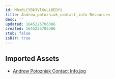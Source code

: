 ```yaml
---
id: Mhx0LCYBk3VlKuLi8EDYi
title: Andrew_potozniak_contact_info Resources
desc: ''
updated: 1645225706386
created: 1645225706386
stub: false
isDir: true
---
```

## Imported Assets
- [Andrew Potozniak Contact Info.jpg](/assets/andrew-potozniak-contact-info-jl8AuJnezQUY.jpg)
